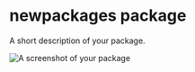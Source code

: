 # newpackages package

A short description of your package.

![A screenshot of your package](https://f.cloud.github.com/assets/69169/2290250/c35d867a-a017-11e3-86be-cd7c5bf3ff9b.gif)
